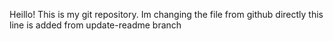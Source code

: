 Heillo!
This is my git repository.
Im changing the file from github directly
this line is added from update-readme branch
